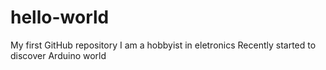 # hello-world
My first GitHub repository
I am a hobbyist in eletronics
Recently started to discover Arduino world
